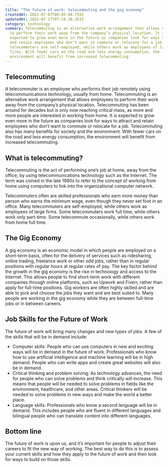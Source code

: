 ```yaml
---
title: "The future of work: telecommuting and the gig economy"
createdAt: 2022-07-07T06:05:40.733Z
updatedAt: 2022-07-17T07:24:30.353Z
category: technology
summary: Telecommuting is an alternative work arrangement that allows employees
  to perform their work away from the company’s physical location. It is
  expected to grow even more in the future as companies look for ways to attract
  and retain employees who don’t want to commute or relocate for a job. Many
  telecommuters are self-employed, while others work as employees of large
  firms. With fewer cars on the road and less energy consumption, the
  environment will benefit from increased telecommuting.
---
```


## Telecommuting

A telecommuter is an employee who performs their job remotely using telecommunications technology, usually from home. Telecommuting is an alternative work arrangement that allows employees to perform their work away from the company’s physical location.
Telecommuting has been around for decades but is only now reaching critical mass, as more and more people are interested in working from home. It is expected to grow even more in the future as companies look for ways to attract and retain employees who don’t want to commute or relocate for a job.
Telecommuting also has many benefits for society and the environment. With fewer cars on the road and less energy consumption, the environment will benefit from increased telecommuting.

## What is telecommuting?

Telecommuting is the act of performing one’s job at home, away from the office, by using telecommunications technology such as the Internet. The term was coined in the late 1980s to refer to the concept of working from home using computers to link into the organizational computer network.

Telecommuters often are skilled professionals who earn more money than person who earns the minimum wage, even though they never set foot in an office. Many telecommuters are self-employed, while others work as employees of large firms. Some telecommuters work full time, while others work only part-time. Some telecommute occasionally, while others work from home full time.

## The Gig Economy

A gig economy is an economic model in which people are employed on a short-term basis, often for the delivery of services such as ridesharing, online trading, freelance work or other odd jobs, rather than in regular positions with regular hours at regular rates of pay.
The key factor behind the growth in the gig economy is the rise in technology and access to the Internet. This allows people to find short-term work with different companies through online platforms, such as Upwork and Fiverr, rather than apply for full-time positions.
Gig workers are often highly skilled and are able to pick and choose the jobs they want and are best suited to. Many people are working in the gig economy while they are between full-time jobs or in between careers.

## Job Skills for the Future of Work

The future of work will bring many changes and new types of jobs. A few of the skills that will be in demand include:
- Computer skills: People who can use computers in new and exciting ways will be in demand in the future of work. Professionals who know how to use artificial intelligence and machine learning will be in high demand. People who can write apps and create great websites will also be in demand.
- Critical thinking and problem solving: As technology advances, the need for people who can solve problems and think critically will increase. This means that people will be needed to solve problems in fields like the environment, healthcare, and other areas. Critical thinkers will be needed to solve problems in new ways and make the world a better place.
- Language skills: Professionals who know a second language will be in demand. This includes people who are fluent in different languages and bilingual people who can translate content into different languages.

## Bottom line

The future of work is upon us, and it’s important for people to adjust their careers to fit the new way of working. The best way to do this is to assess your current skills and how they apply to the future of work and then look for ways to build on those skills.

